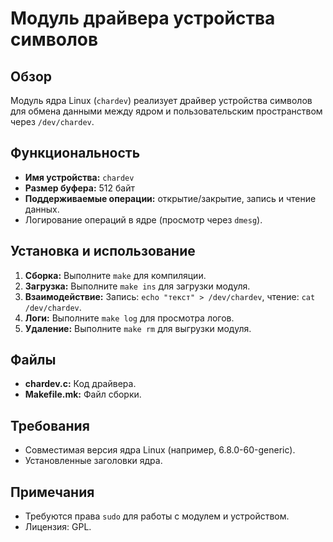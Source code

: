 # Модуль драйвера устройства символов

## Обзор
Модуль ядра Linux (`chardev`) реализует драйвер устройства символов для обмена данными между ядром и пользовательским пространством через `/dev/chardev`.

## Функциональность
- **Имя устройства:** `chardev`
- **Размер буфера:** 512 байт
- **Поддерживаемые операции:** открытие/закрытие, запись и чтение данных.
- Логирование операций в ядре (просмотр через `dmesg`).

## Установка и использование
1. **Сборка:** Выполните `make` для компиляции.
2. **Загрузка:** Выполните `make ins` для загрузки модуля.
3. **Взаимодействие:** Запись: `echo "текст" > /dev/chardev`, чтение: `cat /dev/chardev`.
4. **Логи:** Выполните `make log` для просмотра логов.
5. **Удаление:** Выполните `make rm` для выгрузки модуля.

## Файлы
- **chardev.c:** Код драйвера.
- **Makefile.mk:** Файл сборки.

## Требования
- Совместимая версия ядра Linux (например, 6.8.0-60-generic).
- Установленные заголовки ядра.

## Примечания
- Требуются права `sudo` для работы с модулем и устройством.
- Лицензия: GPL.